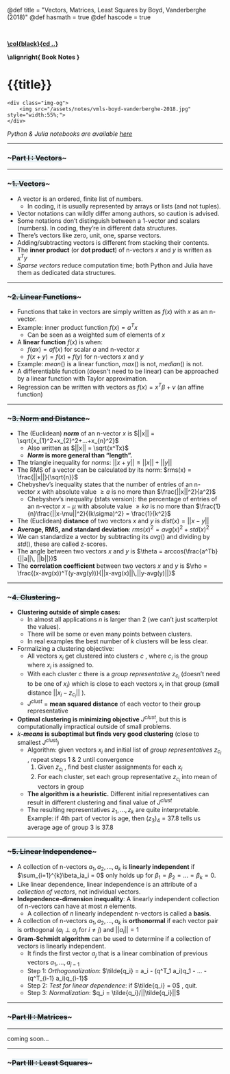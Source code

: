 @def title = "Vectors, Matrices, Least Squares by Boyd, Vanderberghe (2018)"
@def hasmath = true
@def hascode = true

&#8287;
&#8287;

**[\col{black}{cd ..}](/)**

**\alignright{ Book Notes }**

# {{title}}

~~~
<div class="img-og">
    <img src="/assets/notes/vmls-boyd-vanderberghe-2018.jpg" style="width:55%;">
</div>
~~~

_Python & Julia notebooks are available [here](https://github.com/vbartle/VMLS-Companions)_

---
### ~~~<span style="background-color: #E9F3F7">Part I : Vectors</span>~~~
---

### ~~~<span style="background-color: #E9F3F7">1. Vectors</span>~~~

- A vector is an ordered, finite list of numbers.
  - In coding, it is usually represented by arrays or lists (and not tuples).
- Vector notations can wildly differ among authors, so caution is advised.
- Some notations don’t distinguish between a 1-vector and scalars (numbers). In coding, they’re in different data structures.
- There’s vectors like zero, unit, one, sparse vectors.
- Adding/subtracting vectors is different from stacking their contents.
- The **inner product** (or **dot product**) of n-vectors $x$ and $y$ is written as $x^Ty$
- _Sparse vectors_ reduce computation time; both Python and Julia have them as dedicated data structures.

---

### ~~~<span style="background-color: #E9F3F7">2. Linear Functions</span>~~~

- Functions that take in vectors are simply written as $f(x)$ with $x$ as an n-vector.
- Example: inner product function $f(x) = a^Tx$
  - Can be seen as a weighted sum of elements of $x$
- A **linear function** $f(x)$ is when:
  - $f(ax) = af(x)$  for scalar $a$ and n-vector $x$
  - $f(x+y) = f(x) + f(y)$ for n-vectors $x$ and  $y$
- Example: _mean_() is a linear function, _max_() is not, _median_() is not.
- A differentiable function (doesn't need to be linear) can be approached by a linear function with Taylor approximation.
- Regression can be written with vectors as $f(x) = x^T\beta + v$  (an affine function)

---

### ~~~<span style="background-color: #E9F3F7">3. Norm and Distance</span>~~~

- The (Euclidean) _**norm**_ of an n-vector $x$ is  $||x|| = \sqrt{x_{1}^2+x_{2}^2+...+x_{n}^2}$
  - Also written as  $||x|| = \sqrt{x^Tx}$
  - **_Norm_ is more general than “length”.**
- The triangle inequality for _norms_:  $||x+y|| \leq ||x|| + ||y||$
- The RMS of a vector can be calculated by its norm:  $rms(x) = \frac{||x||}{\sqrt{n}}$
- Chebyshev’s inequality states that the number of entries of an n-vector $x$ with absolute value $\geq a$ is no more than $\frac{||x||^2}{a^2}$ 
  - Chebyshev’s inequality (stats version): the percentage of entries of an n-vector $x-\mu$ with absolute value $\geq k\sigma$ is no more than $\frac{1}{n}\frac{||x-\mu||^2}{(k\sigma)^2} = \frac{1}{k^2}$ 
- The (Euclidean) **distance** of two vectors $x$ and $y$ is $dist(x) = ||x-y||$
- **Average, RMS, and standard deviation**:  $rms(x)^2 = avg(x)^2 + std(x)^2$
- We can standardize a vector by subtracting its $avg()$ and dividing by $std()$, these are called z-scores.
- The angle between two vectors $x$ and $y$ is  $\theta = arccos(\frac{a^Tb}{||a||\,       ||b||})$
- The **correlation coefficient** between two vectors $x$ and $y$ is $\rho = \frac{(x-avg(x))^T(y-avg(y))}{||x-avg(x)||\,||y-avg(y)||}$

---

### ~~~<span style="background-color: #E9F3F7">4. Clustering</span>~~~

- **Clustering outside of simple cases:**
  - In almost all applications $n$ is larger than 2 (we can’t just scatterplot the values).
  - There will be some or even many points between clusters.
  - In real examples the best number of $k$ clusters will be less clear.
- Formalizing a clustering objective:
  - All vectors $x_i$ get clustered into clusters $c$ , where $c_{i}$ is the group where $x_i$ is assigned to.
  - With each cluster $c$ there is a *group representative* $z_{c_{i}}$ (doesn’t need to be one of $x_i$) which is close to each vectors $x_{i}$ in that group (small distance $||x_{i} - z_{c_{i}}||$ ).
  - $J^{clust}$ = **mean squared distance** of each vector to their group representative
- **Optimal clustering is minimizing objective** $J^{clust}$, but this is computationally impractical outside of small problems.
- $k$**_-means_ is suboptimal but finds very good clustering** (close to smallest $J^{clust}$)
  - Algorithm: given vectors $x_i$ and initial list of *group representatives* $z_{c_{i}}$ , repeat steps 1 & 2 until convergence
    1. Given $z_{c_{i}}$ , find best cluster assignments for each $x_i$
    2. For each cluster, set each group representative $z_{c_{i}}$ into mean of vectors in group
  - **The algorithm is a heuristic.** Different initial representatives can result in different clustering and final value of $J^{clust}$
  - The resulting representatives $z_1,…,z_k$ are quite interpretable. Example: if 4th part of vector is age, then $(z_3)_4$ = 37.8 tells us average age of group 3 is 37.8

---

### ~~~<span style="background-color: #E9F3F7">5. Linear Independence</span>~~~

- A collection of n-vectors $a_1,a_2,...,a_k$ is **linearly independent** if $\sum_{i=1}^{k}\beta_ia_i = 0$ only holds up for $\beta_1 = \beta_2 = ... = \beta_k = 0$.
- Like linear dependence, linear independence is an attribute of a _collection of vectors_, not individual vectors.
- **Independence-dimension inequality**: A linearly independent collection of n-vectors can have at most $n$ elements.
  - A collection of $n$ linearly independent n-vectors is called a **basis**.
- A collection of n-vectors $a_1,a_2,...,a_k$ is **orthonormal** if each vector pair is orthogonal ($a_i \perp a_j$ for $i \neq j$) and $||a_i|| = 1$
- **Gram-Schmidt algorithm** can be used to determine if a collection of vectors is linearly independent.
  - It finds the first vector $a_j$ that is a linear combination of previous vectors $a_1,…, a_{j-1}$
  - Step 1: _Orthogonalization_:  $\tilde{q_i} = a_i - (q^T_1 a_i)q_1 - … - (q^T_{i-1} a_i)q_{i-1}$
  - Step 2: _Test for linear dependence_:  if $\tilde{q_i} = 0$ , quit.
  - Step 3: _Normalization_: $q_i = \tilde{q_i}/||\tilde{q_i}||$

---
### ~~~<span style="background-color: #E9F3F7">Part II : Matrices</span>~~~
---
coming soon...

---
### ~~~<span style="background-color: #E9F3F7">Part III : Least Squares</span>~~~
